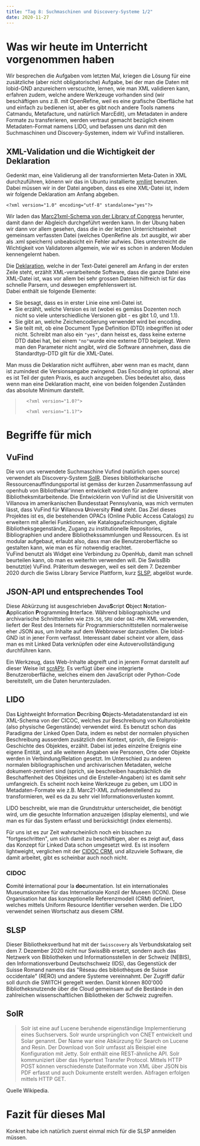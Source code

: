 ```yaml
---
title: "Tag 8: Suchmaschinen und Discovery-Systeme 1/2"
date: 2020-11-27
---
```


# Was wir heute im Unterricht vorgenommen haben
Wir besprechen die Aufgaben vom letzten Mal, kriegen die Lösung für eine zusätzliche (aber nicht obligatorische) Aufgabe, bei der man die Daten mit lobid-GND anzureichern verscuchte, lernen, wie man XML validieren kann, erfahren zudem, welche andere Werkzeuge vorhanden sind (wir beschäftigen uns z.B. mit OpenRefine, weil es eine grafische Oberfläche hat und einfach zu bedienen ist, aber es gibt noch andere Tools namens Catmandu, Metafacture, und natürlich MarcEdit), um Metadaten in andere Formate zu transferieren, werden vertraut gemacht bezüglich einem Metadaten-Format namens LIDO, und befassen uns dann mit den Suchmaschinen und Discovery-Systemen, indem wir VuFind installieren. 

## XML-Validation und die Wichtigkeit der Deklaration
Gedenkt man, eine Validierung all der transformierten Meta-Daten in XML durchzuführen, könenn wir das in Ubuntu installierte [xmllint](https://en.wikipedia.org/wiki/Libxml2) benutzen. Dabei müssen wir in der Datei angeben, dass es eine XML-Datei ist, indem wir folgende Deklaration am Anfang abgeben. 

`<?xml version="1.0" encoding="utf-8" standalone="yes"?>`

Wir laden das [Marc21xml-Schema von der Library of Congress](https://www.loc.gov/standards/marcxml/schema/MARC21slim.xsd) herunter, damit dann der Abgleich durchgeführt werden kann. 
In der Übung haben wir dann vor allem gesehen, dass die in der letzten Unterrichtseinheit gemeinsam verfassten Datei (welches OpenRefine als .txt ausgibt, wir aber als .xml speichern) unbeabsicht ein Fehler aufwies. 
Dies unterstreicht die Wichtigkeit von Validatoren allgemein, wie wir es schon in anderen Modulen kennengelernt haben. 

Die [Deklaration](https://de.wikipedia.org/wiki/XML-Deklaration), welche in der Text-Datei generell am Anfang in der ersten Zeile steht, erzählt XML-verarbeitende Software, dass die ganze Datei eine XML-Datei ist, was vor allem bei sehr grossen Dateien hilfreich ist für das schnelle Parsern, und deswegen empfehlenswert ist.  
Dabei enthält sie folgende Elemente:
* Sie besagt, dass es in erster Linie eine xml-Datei ist.
* Sie erzählt, welche Version es ist (wobei es gemäss Dozenten noch nicht so viele unterschiedliche Versionen gibt - es gibt 1.0, und 1.1). 
* Sie gibt an, welche Zeichencodierung verwendet wird bei encoding. 
* Sie teilt mit, ob eine Document Type Definition (DTD) inbegriffen ist oder nicht. Schreibt man also ein `"yes"`, dann heisst es, dass keine externe DTD dabei hat, bei einem `"no"`wurde eine externe DTD beigelegt. Wenn man den Parameter nicht angibt, wird die Software annehmen, dass die Standardtyp-DTD gilt für die XML-Datei. 

Man muss die Deklaration nicht aufführen, aber wenn man es macht, dann ist zumindest die Versionsangabe zwingend. Das Encoding ist optional, aber es ist Teil der guten Praxis, es auch anzugeben. 
Dies bedeutet also, dass wenn man eine Deklaration macht, eine von beiden folgenden Zuständen das absolute Minimum darstellt. 
>       <?xml version="1.0?">
>
>       <?xml version="1.1?">

# Begriffe für mich

## VuFind
Die von uns verwendete Suchmaschine Vufind (natürlich open source) verwendet als Discovery-System [SolR](#SolR). Dieses bibliothekarische Ressourcenauffindungsportal ist gemäss der kurzen Zusammenfassung auf openhub von Bibliothekar'innen entwickelt worden für andere Bibliotheksmitarbeitende. Die Entwicklerin von VuFind ist die Universität von Villanova im amerikanischen Bundesstaat Pennsylvania, was mich vermuten lässt, dass VuFind für **V**illanova **U**niversity **Find** steht. 
Das Ziel dieses Projektes ist es, die bestehenden OPACs (Online Public Access Catalogs) zu erweitern mit allerlei Funktionen, wie Katalogaufzeichnungen, digitale Bibliotheksgegenstände, Zugang zu institutionelle Repositories, Bibliographien und andere Bibliothekssammlungen und Ressourcen. Es ist modular aufgebaut, erlaubt also, dass man die Benutzeroberfläche so gestalten kann, wie man es für notwendig erachtet.  
VuFind benutzt als Widget eine Verbindung zu OpenHub, damit man schnell beurteilen kann, ob man es weiterhin verwenden will. 
Die SwissBib benutzt(e) VuFind. Präteritum deswegen, weil es seit dem 7. Dezember 2020 durch die Swiss Library Service Plattform, kurz [SLSP](#SLSP), abgelöst wurde. 

## JSON-API und entsprechendes Tool
Diese Abkürzung ist ausgeschrieben **J**ava**S**cript **O**bject **N**otation-**A**pplication **P**rogramming **I**nterface. 
Während bibliographische und archivarische Schnittstellen wie `Z39.50`, `SRU` oder `OAI-PMH` XML verwenden, liefert der Rest des Internets für Programmierschnittstellen normalerweise eher JSON aus, um Inhalte auf dem Webbrowser darzustellen. Die lobid-GND ist in jener Form verfasst. Interessant dabei scheint vor allem, dass man es mit Linked Data verknüpfen oder eine Autovervollständigung durchführen kann. 

Ein Werkzeug, dass Web-Inhalte abgreift und in jenem Format darstellt auf dieser Weise ist [scrAPIr](https://scrapir.org/). Es verfügt über eine integrierte Benutzeroberfläche, welches einem den JavaScript oder Python-Code bereitstellt, um die Daten herunterzuladen.   

## LIDO
Das **L**ightweight **I**nformation **D**ecribing **O**bjects-Metadatenstandard ist ein XML-Schema von der CICOC, welches zur Beschreibung von Kulturobjekte (also physische Gegenstände) verwendet wird. Es benutzt schon das Paradigma der Linked Open Data, indem es nebst der normalen physichen Beschreibung ausserdem zusätzlich den Kontext, sprich, die Ereignis-Geschichte des Objektes, erzählt. Dabei ist jedes einzelne Ereignis eine eigene Entität, und alle weiteren Angaben wie Personen, Orte oder Objekte werden in Verbindung/Relation gesetzt. 
Im Unterschied zu anderen normalen bibliographischen und archivarischen Metadaten, welche dokument-zentriert sind (sprich, sie beschreiben hauptsächlich die Beschaffenheit des Objektes und die Ersteller-Angaben) ist es damit sehr umfangreich. Es scheint noch keine Werkzeuge zu geben, um LIDO in Metadaten-Formate wie z.B. Marc21-XML zufriedenstellend zu transformieren, weil es da zu sehr viel Informationsverlusten kommt. 

LIDO beschreibt, wie man die Grundstruktur unterscheidet, die benötigt wird, um die gesuchte Information anzuzeigen (display elements), und wie man es für das System erfasst und berücksichtigt (index elements).

Für uns ist es zur Zeit wahrscheinlich noch ein bisschen zu "fortgeschritten", um sich damit zu beschäftigen, aber es zeigt auf, dass das Konzept für Linked Data schon umgesetzt wird. Es ist insofern lightweight, verglichen mit der [CIDOC CRM](#CIDOC), und allzuviele Software, die damit arbeitet, gibt es scheinbar auch noch nicht. 

### CIDOC
**C**omité **i**nternational pour la **doc**umentation. Ist ein internationales Museumskomitee für das Internationale Konzil der Museen (ICON). Diese Organisation hat das konzeptionelle Referenzmodell (CRM) definiert, welches mittels Uniform Resource Identifier versehen werden. Die LIDO verwendet seinen Wortschatz aus diesem CRM.  

## SLSP
Dieser Bibliotheksverbund hat mit der `Swisscovery` als Verbundskatalog seit dem 7. Dezember 2020 nicht nur SwissBib ersetzt, sondern auch das Netzwerk von Bibliotheken und Informationsstellen in der Schweiz (NEBIS), den Informationsverbund Deutschschweiz (IDS), das Gegenstück der Suisse Romand namens das "Réseau des bibliothèques de Suisse occidentale" (RÉRO) und andere Systeme vereinnahmt. Der Zugriff dafür soll durch die SWITCH geregelt werden. Damit können 800'000 Bibliotheksnutzende über die Cloud gemeinsam auf die Bestände in den zahlreichen wissenschaftlichen Bibliotheken der Schweiz zugreifen. 

## SolR
>Solr ist eine auf Lucene beruhende eigenständige Implementierung eines Suchservers. Solr wurde ursprünglich von CNET entwickelt und Solar genannt. Der Name war eine Abkürzung für Search on Lucene and Resin. Der Download von Solr umfasst als Beispiel eine Konfiguration mit Jetty. Solr enthält eine REST-ähnliche API. Solr kommuniziert über das Hypertext Transfer Protocol. Mittels HTTP POST können verschiedenste Dateiformate von XML über JSON bis PDF erfasst und auch Dokumente erstellt werden. Abfragen erfolgen mittels HTTP GET. 

Quelle Wikipedia. 

# Fazit für dieses Mal
Konkret habe ich natürlich zuerst einmal mich für die SLSP anmelden müssen. 





